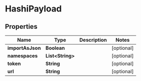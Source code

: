 

# HashiPayload

## Properties

Name | Type | Description | Notes
------------ | ------------- | ------------- | -------------
**importAsJson** | **Boolean** |  |  [optional]
**namespaces** | **List&lt;String&gt;** |  |  [optional]
**token** | **String** |  |  [optional]
**url** | **String** |  |  [optional]



